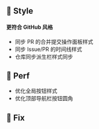 ## 🌈 Style

#### 更符合 GitHub 风格

- 同步 PR 的合并提交操作面板样式
- 同步 Issue/PR 的时间线样式
- 仓库同步派生栏样式同步

## 🎈 Perf

- 优化全局按钮样式
- 优化顶部导航栏按钮圆角

## 🐞 Fix

